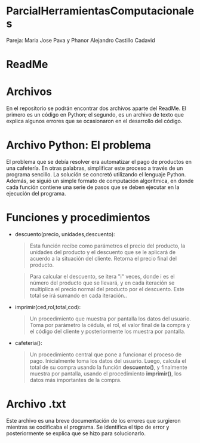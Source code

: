 # ParcialHerramientasComputacionales
Pareja: Maria Jose Pava y Phanor Alejandro Castillo Cadavid
# ReadMe


# Archivos

En el repositorio se podrán encontrar dos archivos aparte del ReadMe. El primero es un código en Python; el segundo, es un archivo de texto que explica algunos errores que se ocasionaron en el desarrollo del código.


# Archivo Python: El problema

El problema que se debía resolver era automatizar el pago de productos en una cafetería. En otras palabras, simplificar este proceso a través de un programa sencillo. La solución se concretó utilizando el lenguaje Python. Además, se siguió un simple formato de computación algorítmica, en donde cada función contiene una serie de pasos que se deben ejecutar en la ejecución del programa.

# Funciones y procedimientos

- descuento(precio, unidades,descuento):
	> Esta función recibe como parámetros el precio del producto, la unidades del producto y el descuento que se le aplicará de acuerdo a la situación del cliente. Retorna el precio final del producto.
	
	> Para calcular el descuento, se itera "i" veces, donde i es el número del producto que se llevará, y en cada iteración se multiplica el precio normal del producto por el descuento. Este total se irá sumando en cada iteración..
	
- imprimir(ced,rol,total,cod):
	> Un procedimiento que muestra por pantalla los datos del usuario. Toma por parámetro la cédula, el rol, el valor final de la compra y el código del cliente y posteriormente los muestra por pantalla.
- cafeteria():
	> Un procedimiento central que pone a funcionar el proceso de pago. Inicialmente toma los datos del usuario. Luego, calcula el total de su compra usando la función **descuento()**, y finalmente muestra por pantalla, usando el procedimiento **imprimir()**, los datos más importantes de la compra.

# Archivo .txt

Este archivo es una breve documentación de los errores que surgieron mientras se codificaba el programa. Se identifica el tipo de error y posteriormente se explica que se hizo para solucionarlo.



